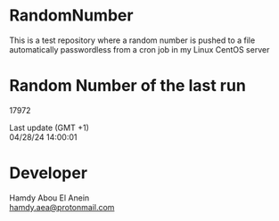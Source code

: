 # RandomNumber    
This is a test repository where a random number is pushed to a file automatically passwordless from a cron job in my Linux CentOS server    
# Random Number of the last run   
17972
      
Last update (GMT +1)    
04/28/24 14:00:01
# Developer    
Hamdy Abou El Anein   
hamdy.aea@protonmail.com
